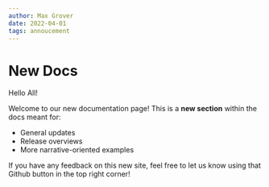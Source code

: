 ```yaml
---
author: Max Grover
date: 2022-04-01
tags: annoucement
---
```


# New Docs

Hello All!

Welcome to our new documentation page! This is a **new section** within the docs meant for:
* General updates
* Release overviews
* More narrative-oriented examples

If you have any feedback on this new site, feel free to let us know using that Github button in the top right corner!
